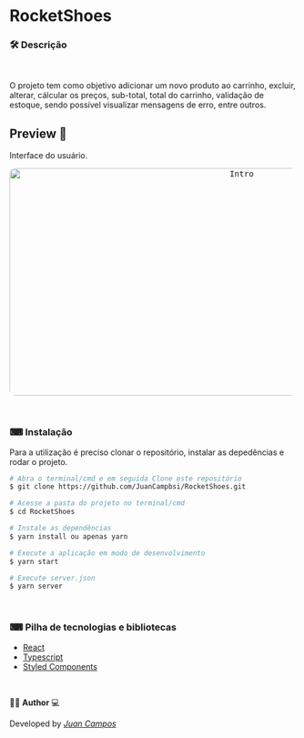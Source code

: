 <p align="center">
<h1>
 RocketShoes
</h1>
</p>

### 🛠  Descrição   

</br>

O projeto tem como objetivo adicionar um novo produto ao carrinho, excluir, alterar, cálcular os preços, sub-total, total do carrinho, validação de estoque, sendo possível visualizar mensagens de erro, entre outros.


## Preview 📱
Interface do usuário.
</br>

<p align="center">
  <kbd>
 <img width="800" style="border-radius: 10px" height="400" src="" alt="Intro"> 
  </kbd>
  </br>
</p>

</br>

### ⌨ Instalação
Para a utilização é preciso clonar o repositório, instalar as depedências e rodar o projeto.

```bash
# Abra o terminal/cmd e em seguida Clone este repositório
$ git clone https://github.com/JuanCampbsi/RocketShoes.git

# Acesse a pasta do projeto no terminal/cmd
$ cd RocketShoes

# Instale as dependências
$ yarn install ou apenas yarn

# Execute a aplicação em modo de desenvolvimento
$ yarn start

# Execute server.json
$ yarn server

```

</br>

### ⌨ Pilha de tecnologias e bibliotecas

-   [React](https://github.com/facebook/react)
-   [Typescript](https://www.typescriptlang.org/)
-   [Styled Components](https://www.styled-components.com/) 

</br>

👨‍💻 **Author** 💻

Developed by [_Juan Campos_](https://www.linkedin.com/in/juancampos-ferreira/)

